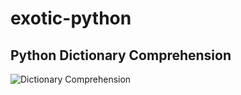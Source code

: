 # exotic-python


## Python Dictionary Comprehension
![Dictionary Comprehension](https://user-images.githubusercontent.com/20127375/81503402-559bfa00-92db-11ea-911f-fb4347bcc53b.png?s=200)

